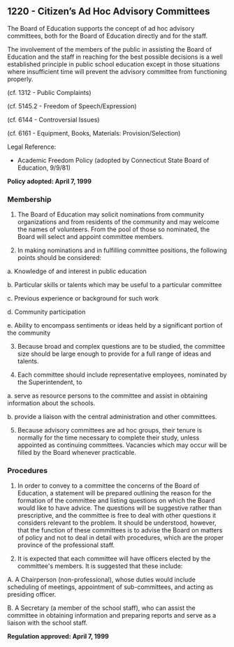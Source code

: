 ## 1220 - Citizen’s Ad Hoc Advisory Committees

The Board of Education supports the concept of ad hoc advisory committees, both for the Board of Education directly and for the staff.

The involvement of the members of the public in assisting the Board of Education and the staff in reaching for the best possible decisions is a well established principle in public school education except in those situations where insufficient time will prevent the advisory committee from functioning properly.

(cf. 1312 - Public Complaints)

(cf. 5145.2 - Freedom of Speech/Expression)

(cf. 6144 - Controversial Issues)

(cf. 6161 - Equipment, Books, Materials: Provision/Selection)

Legal Reference:  

* Academic Freedom Policy (adopted by Connecticut State Board of Education, 9/9/81)

**Policy adopted:  April 7, 1999**

### Membership

1.  The Board of Education may solicit nominations from community organizations and from residents of the community and may welcome the names of volunteers.  From the pool of those so nominated, the Board will select and appoint committee members.

2.  In making nominations and in fulfilling committee positions, the following points should be considered:

  a.  Knowledge of and interest in public education

  b.  Particular skills or talents which may be useful to a particular committee

  c.  Previous experience or background for such work

  d.  Community participation

  e.  Ability to encompass sentiments or ideas held by a significant portion of the community

3.  Because broad and complex questions are to be studied, the committee size should be large enough to provide for a full range of ideas and talents.

4.  Each committee should include representative employees, nominated by the Superintendent, to

  a.  serve as resource persons to the committee and assist in obtaining information about the schools.

  b.  provide a liaison with the central administration and other committees.

5.  Because advisory committees are ad hoc groups, their tenure is normally for the time necessary to complete their study, unless appointed as continuing committees.  Vacancies which may occur will be filled by the Board whenever practicable.

### Procedures

1.  In order to convey to a committee the concerns of the Board of Education, a statement will be prepared outlining the reason for the formation of the committee and listing questions on which the Board would like to have advice. The questions will be suggestive rather than prescriptive, and the committee is free to deal with other questions it considers relevant to the problem.  It should be understood, however, that the function of these committees is to advise the Board on matters of policy and not to deal in detail with procedures, which are the proper province of the professional staff.

2.  It is expected that each committee will have officers elected by the committee's members. It is suggested that these include:

  A.  A Chairperson (non-professional), whose duties would include scheduling of meetings, appointment of sub-committees, and acting as presiding officer.

  B.  A Secretary (a member of the school staff), who can assist the committee in obtaining information and preparing reports and serve as a liaison with the school staff.

**Regulation approved:  April 7, 1999**